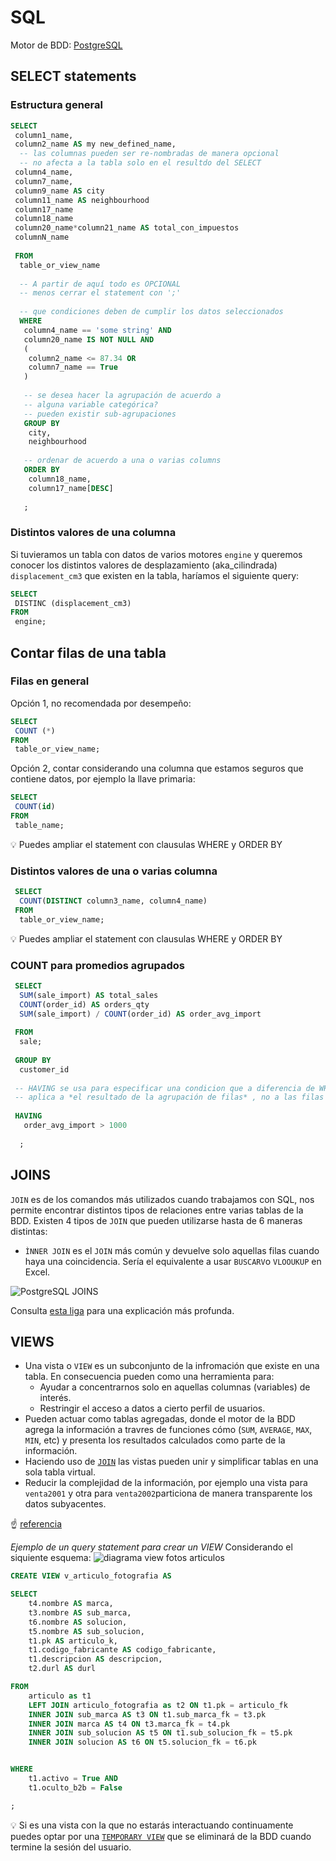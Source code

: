 # SQL 

Motor de BDD: [PostgreSQL](https://www.postgresql.org/)

## SELECT statements
### Estructura general
```SQL
SELECT
 column1_name,
 column2_name AS my new_defined_name,
  -- las columnas pueden ser re-nombradas de manera opcional
  -- no afecta a la tabla solo en el resultdo del SELECT
 column4_name,
 column7_name,
 column9_name AS city
 column11_name AS neighbourhood
 column17_name
 column18_name
 column20_name*column21_name AS total_con_impuestos
 columnN_name
 
 FROM
  table_or_view_name
  
  -- A partir de aquí todo es OPCIONAL 
  -- menos cerrar el statement con ';'
  
  -- que condiciones deben de cumplir los datos seleccionados
  WHERE
   column4_name == 'some string' AND
   column20_name IS NOT NULL AND   
   (
    column2_name <= 87.34 OR
    column7_name == True
   )
  
   -- se desea hacer la agrupación de acuerdo a
   -- alguna variable categórica?
   -- pueden existir sub-agrupaciones
   GROUP BY
    city,
    neighbourhood
   
   -- ordenar de acuerdo a una o varias columns
   ORDER BY
    column18_name,
    column17_name[DESC]
   
   ;
   ```
   
### Distintos valores de una columna
Si tuvieramos un tabla con datos de varios motores `engine` y queremos conocer los distintos valores de desplazamiento (aka_cilindrada) `displacement_cm3` que existen en la tabla, haríamos el siguiente query:
  
 ```SQL
 SELECT 
  DISTINC (displacement_cm3)
 FROM
  engine;
 ```
 ## Contar filas de una tabla
 ### Filas en general
 Opción 1, no recomendada por desempeño:
 ```SQL
 SELECT 
  COUNT (*)
 FROM
  table_or_view_name;
 ```
  
 Opción 2, contar considerando una columna que estamos seguros que contiene datos, por ejemplo la llave primaria:
 ```SQL
 SELECT
  COUNT(id)
 FROM
  table_name;
  ```
  :bulb: Puedes ampliar el statement con clausulas WHERE y ORDER BY
   
  ### Distintos valores de una o varias columna
 ```SQL
  SELECT
   COUNT(DISTINCT column3_name, column4_name)
  FROM
   table_or_view_name;
```
   :bulb: Puedes ampliar el statement con clausulas WHERE y ORDER BY

 
 ### COUNT para promedios agrupados
 ```SQL
  SELECT
   SUM(sale_import) AS total_sales
   COUNT(order_id) AS orders_qty
   SUM(sale_import) / COUNT(order_id) AS order_avg_import
   
  FROM
   sale;
   
  GROUP BY
   customer_id
  
  -- HAVING se usa para especificar una condicion que a diferencia de WHERE 
  -- aplica a *el resultado de la agrupación de filas* , no a las filas de manera individual
  
  HAVING 
    order_avg_import > 1000
    
   ;
 ```
## JOINS
`JOIN` es de los comandos más utilizados cuando trabajamos con SQL, nos permite encontrar distintos tipos de relaciones entre varias tablas de la BDD. Existen 4 tipos de `JOIN` que pueden utilizarse hasta de 6 maneras distintas:
  - `ÌNNER JOIN` es el `JOIN` más común y devuelve solo aquellas filas cuando haya una coincidencia. Sería el equivalente a usar `BUSCARV`o `VLOOUKUP` en Excel.
  
 ![PostgreSQL JOINS](https://sp.postgresqltutorial.com/wp-content/uploads/2018/12/PostgreSQL-Joins.png)
 
 Consulta [esta liga](https://www.postgresqltutorial.com/postgresql-joins/) para una explicación más profunda.
 
 ## VIEWS
 * Una vista o `VIEW` es un subconjunto de la infromación que existe en una tabla. En consecuencia pueden como una herramienta para:
    * Ayudar a concentrarnos solo en aquellas columnas (variables) de interés. 
    * Restringir el acceso a datos a cierto perfil de usuarios.
 * Pueden actuar como tablas agregadas, donde el motor de la BDD agrega la información a travres de funciones cómo (`SUM`, `AVERAGE`, `MAX`, `MIN`, etc) y presenta los resultados calculados como parte de la información. 
 * Haciendo uso de [`JOIN`](https://github.com/ljperez001/mkiteasy/blob/master/SQL.md#joins) las vistas pueden unir y simplificar tablas en una sola tabla virtual.
 * Reducir la complejidad de la información, por ejemplo una vista para `venta2001` y otra para `venta2002`particiona de manera transparente los datos subyacentes. 
  
  :point_up: [referencia](https://en.wikipedia.org/wiki/View_(SQL))
  
  *Ejemplo de un query statement para crear un VIEW*
  Considerando el siquiente esquema:
  ![diagrama view fotos articulos](https://i.ibb.co/vZRc6r8/view-articulo-fotografia-SST.png)
  
```SQL
CREATE VIEW v_articulo_fotografia AS

SELECT
    t4.nombre AS marca,
    t3.nombre AS sub_marca,
    t6.nombre AS solucion,
    t5.nombre AS sub_solucion,
    t1.pk AS articulo_k,
    t1.codigo_fabricante AS codigo_fabricante,
    t1.descripcion AS descripcion,
    t2.durl AS durl

FROM 
    articulo as t1
    LEFT JOIN articulo_fotografia as t2 ON t1.pk = articulo_fk
    INNER JOIN sub_marca AS t3 ON t1.sub_marca_fk = t3.pk
    INNER JOIN marca AS t4 ON t3.marca_fk = t4.pk
    INNER JOIN sub_solucion AS t5 ON t1.sub_solucion_fk = t5.pk
    INNER JOIN solucion AS t6 ON t5.solucion_fk = t6.pk


WHERE
    t1.activo = True AND
    t1.oculto_b2b = False

;
```

:bulb: Si es una vista con la que no estarás interactuando continuamente puedes optar por una [`TEMPORARY VIEW`](https://www.postgresql.org/docs/12/sql-createview.html) que se eliminará de la BDD cuando termine la sesión del usuario. 

